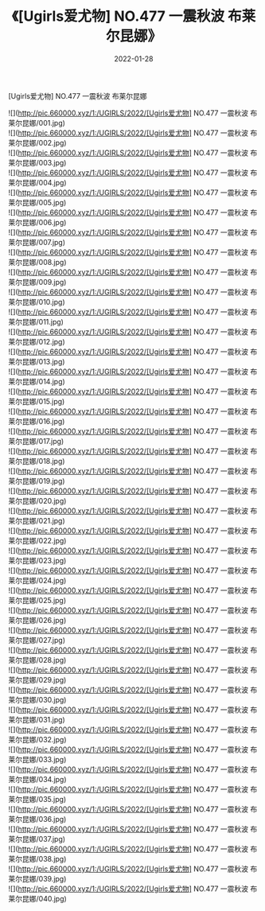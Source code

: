 ﻿---
layout: post
title:  《[Ugirls爱尤物] NO.477 一震秋波 布莱尔昆娜》
date:   2022-01-28
img: http://pic.660000.xyz/1:/UGIRLS/2022/[Ugirls爱尤物] NO.477 一震秋波 布莱尔昆娜/000.jpg
categories: [美女, 清纯, 唯美]
---

[Ugirls爱尤物] NO.477 一震秋波 布莱尔昆娜

 ![](http://pic.660000.xyz/1:/UGIRLS/2022/[Ugirls爱尤物] NO.477 一震秋波 布莱尔昆娜/001.jpg) <br>![](http://pic.660000.xyz/1:/UGIRLS/2022/[Ugirls爱尤物] NO.477 一震秋波 布莱尔昆娜/002.jpg) <br>![](http://pic.660000.xyz/1:/UGIRLS/2022/[Ugirls爱尤物] NO.477 一震秋波 布莱尔昆娜/003.jpg) <br>![](http://pic.660000.xyz/1:/UGIRLS/2022/[Ugirls爱尤物] NO.477 一震秋波 布莱尔昆娜/004.jpg) <br>![](http://pic.660000.xyz/1:/UGIRLS/2022/[Ugirls爱尤物] NO.477 一震秋波 布莱尔昆娜/005.jpg) <br>![](http://pic.660000.xyz/1:/UGIRLS/2022/[Ugirls爱尤物] NO.477 一震秋波 布莱尔昆娜/006.jpg) <br>![](http://pic.660000.xyz/1:/UGIRLS/2022/[Ugirls爱尤物] NO.477 一震秋波 布莱尔昆娜/007.jpg) <br>![](http://pic.660000.xyz/1:/UGIRLS/2022/[Ugirls爱尤物] NO.477 一震秋波 布莱尔昆娜/008.jpg) <br>![](http://pic.660000.xyz/1:/UGIRLS/2022/[Ugirls爱尤物] NO.477 一震秋波 布莱尔昆娜/009.jpg) <br>![](http://pic.660000.xyz/1:/UGIRLS/2022/[Ugirls爱尤物] NO.477 一震秋波 布莱尔昆娜/010.jpg) <br>![](http://pic.660000.xyz/1:/UGIRLS/2022/[Ugirls爱尤物] NO.477 一震秋波 布莱尔昆娜/011.jpg) <br>![](http://pic.660000.xyz/1:/UGIRLS/2022/[Ugirls爱尤物] NO.477 一震秋波 布莱尔昆娜/012.jpg) <br>![](http://pic.660000.xyz/1:/UGIRLS/2022/[Ugirls爱尤物] NO.477 一震秋波 布莱尔昆娜/013.jpg) <br>![](http://pic.660000.xyz/1:/UGIRLS/2022/[Ugirls爱尤物] NO.477 一震秋波 布莱尔昆娜/014.jpg) <br>![](http://pic.660000.xyz/1:/UGIRLS/2022/[Ugirls爱尤物] NO.477 一震秋波 布莱尔昆娜/015.jpg) <br>![](http://pic.660000.xyz/1:/UGIRLS/2022/[Ugirls爱尤物] NO.477 一震秋波 布莱尔昆娜/016.jpg) <br>![](http://pic.660000.xyz/1:/UGIRLS/2022/[Ugirls爱尤物] NO.477 一震秋波 布莱尔昆娜/017.jpg) <br>![](http://pic.660000.xyz/1:/UGIRLS/2022/[Ugirls爱尤物] NO.477 一震秋波 布莱尔昆娜/018.jpg) <br>![](http://pic.660000.xyz/1:/UGIRLS/2022/[Ugirls爱尤物] NO.477 一震秋波 布莱尔昆娜/019.jpg) <br>![](http://pic.660000.xyz/1:/UGIRLS/2022/[Ugirls爱尤物] NO.477 一震秋波 布莱尔昆娜/020.jpg) <br>![](http://pic.660000.xyz/1:/UGIRLS/2022/[Ugirls爱尤物] NO.477 一震秋波 布莱尔昆娜/021.jpg) <br>![](http://pic.660000.xyz/1:/UGIRLS/2022/[Ugirls爱尤物] NO.477 一震秋波 布莱尔昆娜/022.jpg) <br>![](http://pic.660000.xyz/1:/UGIRLS/2022/[Ugirls爱尤物] NO.477 一震秋波 布莱尔昆娜/023.jpg) <br>![](http://pic.660000.xyz/1:/UGIRLS/2022/[Ugirls爱尤物] NO.477 一震秋波 布莱尔昆娜/024.jpg) <br>![](http://pic.660000.xyz/1:/UGIRLS/2022/[Ugirls爱尤物] NO.477 一震秋波 布莱尔昆娜/025.jpg) <br>![](http://pic.660000.xyz/1:/UGIRLS/2022/[Ugirls爱尤物] NO.477 一震秋波 布莱尔昆娜/026.jpg) <br>![](http://pic.660000.xyz/1:/UGIRLS/2022/[Ugirls爱尤物] NO.477 一震秋波 布莱尔昆娜/027.jpg) <br>![](http://pic.660000.xyz/1:/UGIRLS/2022/[Ugirls爱尤物] NO.477 一震秋波 布莱尔昆娜/028.jpg) <br>![](http://pic.660000.xyz/1:/UGIRLS/2022/[Ugirls爱尤物] NO.477 一震秋波 布莱尔昆娜/029.jpg) <br>![](http://pic.660000.xyz/1:/UGIRLS/2022/[Ugirls爱尤物] NO.477 一震秋波 布莱尔昆娜/030.jpg) <br>![](http://pic.660000.xyz/1:/UGIRLS/2022/[Ugirls爱尤物] NO.477 一震秋波 布莱尔昆娜/031.jpg) <br>![](http://pic.660000.xyz/1:/UGIRLS/2022/[Ugirls爱尤物] NO.477 一震秋波 布莱尔昆娜/032.jpg) <br>![](http://pic.660000.xyz/1:/UGIRLS/2022/[Ugirls爱尤物] NO.477 一震秋波 布莱尔昆娜/033.jpg) <br>![](http://pic.660000.xyz/1:/UGIRLS/2022/[Ugirls爱尤物] NO.477 一震秋波 布莱尔昆娜/034.jpg) <br>![](http://pic.660000.xyz/1:/UGIRLS/2022/[Ugirls爱尤物] NO.477 一震秋波 布莱尔昆娜/035.jpg) <br>![](http://pic.660000.xyz/1:/UGIRLS/2022/[Ugirls爱尤物] NO.477 一震秋波 布莱尔昆娜/036.jpg) <br>![](http://pic.660000.xyz/1:/UGIRLS/2022/[Ugirls爱尤物] NO.477 一震秋波 布莱尔昆娜/037.jpg) <br>![](http://pic.660000.xyz/1:/UGIRLS/2022/[Ugirls爱尤物] NO.477 一震秋波 布莱尔昆娜/038.jpg) <br>![](http://pic.660000.xyz/1:/UGIRLS/2022/[Ugirls爱尤物] NO.477 一震秋波 布莱尔昆娜/039.jpg) <br>![](http://pic.660000.xyz/1:/UGIRLS/2022/[Ugirls爱尤物] NO.477 一震秋波 布莱尔昆娜/040.jpg) <br>